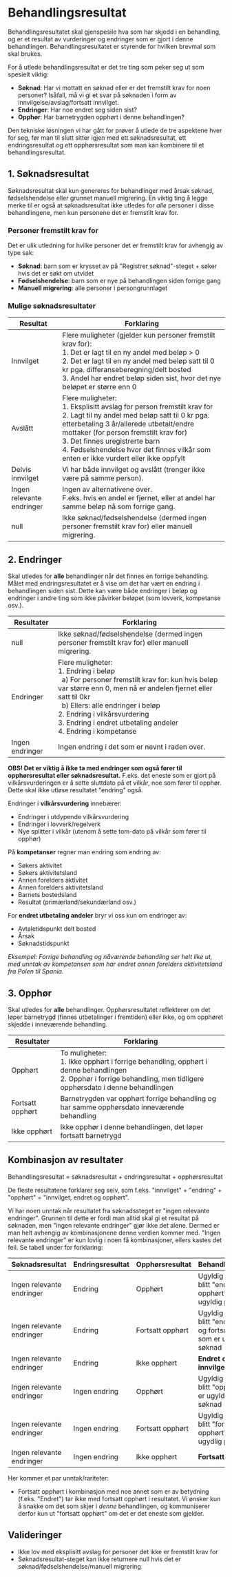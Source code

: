 # Behandlingsresultat
Behandlingsresultatet skal gjenspesile hva som har skjedd i en behandling, og er et resultat av vurderinger og endringer som er gjort i denne behandlingen. Behandlingsresultatet er styrende for hvilken brevmal som skal brukes.

For å utlede behandlingsresultat er det tre ting som peker seg ut som spesielt viktig:
- **Søknad**: Har vi mottatt en søknad eller er det fremstilt krav for noen personer? Isåfall, må vi gi et svar på søknaden i form av innvilgelse/avslag/fortsatt innvilget. 
- **Endringer**: Har noe endret seg siden sist? 
- **Opphør**: Har barnetrygden opphørt i denne behandlingen?

Den tekniske løsningen vi har gått for prøver å utlede de tre aspektene hver for seg, før man til slutt sitter igjen med ett søknadsresultat, ett endringsresultat og ett opphørsresultat som man kan kombinere til et behandlingsresultat.

## 1. Søknadsresultat
Søknadsresultat skal kun genereres for behandlinger med årsak søknad, fødselshendelse eller grunnet manuell migrering. En viktig ting å legge merke til er også at søknadsresultat ikke utledes for _alle_ personer i disse behandlingene, men kun personene det er fremstilt krav for.

### Personer fremstilt krav for
Det er ulik utledning for hvilke personer det er fremstilt krav for avhengig av type sak:
- **Søknad**: barn som er krysset av på "Registrer søknad"-steget + søker hvis det er søkt om utvidet
- **Fødselshendelse**: barn som er nye på behandlingen siden forrige gang
- **Manuell migrering**: alle personer i persongrunnlaget

### Mulige søknadsresultater

| Resultat                  | Forklaring                                                                                                                                                                                                                                                                                                                                        |
|---------------------------|---------------------------------------------------------------------------------------------------------------------------------------------------------------------------------------------------------------------------------------------------------------------------------------------------------------------------------------------------|
| Innvilget                 | Flere muligheter (gjelder kun personer fremstilt krav for):<br>1. Det er lagt til en ny andel med beløp > 0<br>2. Det er lagt til en ny andel med beløp satt til 0 kr pga. differanseberegning/delt bosted   <br>3. Andel har endret beløp siden sist, hvor det nye beløpet er større enn 0                                                       |
| Avslått                   | Flere muligheter:<br>1. Eksplisitt avslag for person fremstilt krav for<br>2. Lagt til ny andel med beløp satt til 0 kr pga. etterbetaling 3 år/allerede utbetalt/endre mottaker (for person fremstilt krav for) <br> 3. Det finnes uregistrerte barn <br> 4. Fødselshendelse hvor det finnes vilkår som enten er ikke vurdert eller ikke oppfylt |
| Delvis innvilget          | Vi har både innvilget og avslått (trenger ikke være på samme person).                                                                                                                                                                                                                                                                             |
| Ingen relevante endringer | Ingen av alternativene over. <br>F.eks. hvis en andel er fjernet, eller at andel har samme beløp nå som forrige gang.                                                                                                                                                                                                                             |
| null                      | Ikke søknad/fødselshendelse (dermed ingen personer fremstilt krav for) eller manuell migrering.                                                                                                                                                                                                                                                   |


## 2. Endringer
Skal utledes for **alle** behandlinger når det finnes en forrige behandling. Målet med endringsresultatet er å vise om det har vært en endring i behandlingen siden sist. 
Dette kan være både endringer i beløp og endringer i andre ting som ikke påvirker beløpet (som lovverk, kompetanse osv.). 


| Resultater      | Forklaring                                                                                                                                                                                                                                                                                                               |
|-----------------|--------------------------------------------------------------------------------------------------------------------------------------------------------------------------------------------------------------------------------------------------------------------------------------------------------------------------|
| null            | Ikke søknad/fødselshendelse (dermed ingen personer fremstilt krav for) eller manuell migrering.                                                                                                                                                                                                                          |
| Endringer       | Flere muligheter:<br>1. Endring i beløp <br>&nbsp; a) For personer fremstilt krav for: kun hvis beløp var større enn 0, men nå er andelen fjernet eller satt til 0kr <br>&nbsp; b) Ellers: alle endringer i beløp <br>2. Endring i vilkårsvurdering<br>3. Endring i endret utbetaling andeler<br>4. Endring i kompetanse |
| Ingen endringer | Ingen endring i det som er nevnt i raden over.                                                                                                                                                                                                                                                                           |

 
 **OBS! Det er viktig å ikke ta med endringer som også fører til opphørsresultat eller søknadsresultat.** F.eks. det eneste som er gjort på vilkårsvurderingen er å sette sluttdato på et vilkår, noe som fører til opphør. Dette skal ikke utløse resultatet "endring" også.

Endringer i **vilkårsvurdering** innebærer:
- Endringer i utdypende vilkårsvurdering
- Endringer i lovverk/regelverk
- Nye splitter i vilkår (utenom å sette tom-dato på vilkår som fører til opphør)

På **kompetanser** regner man endring som endring av:
- Søkers aktivitet
- Søkers aktivitetsland
- Annen forelders aktivitet
- Annen forelders aktivitetsland
- Barnets bostedsland
- Resultat (primærland/sekundærland osv.)

For **endret utbetaling andeler** bryr vi oss kun om endringer av:
- Avtaletidspunkt delt bosted
- Årsak
- Søknadstidspunkt

_Eksempel: Forrige behandling og nåværende behandling ser helt like ut, med unntak av kompetansen som har endret annen forelders aktivitetsland fra Polen til Spania._

## 3. Opphør
Skal utledes for **alle** behandlinger. Opphørsresultatet reflekterer om det løper barnetrygd (finnes utbetalinger i fremtiden) eller ikke, og om opphøret skjedde i inneværende behandling. 

| Resultater       | Forklaring                                                                                                                                                             |
|------------------|------------------------------------------------------------------------------------------------------------------------------------------------------------------------|
| Opphørt          | To muligheter:<br>1. Ikke opphørt i forrige behandling, opphørt i denne behandlingen<br>2. Opphør i forrige behandling, men tidligere opphørsdato i denne behandlingen |
| Fortsatt opphørt | Barnetrygden var opphørt forrige behandling og har samme opphørsdato inneværende behandling                                                                            |
| Ikke opphørt     | Ikke opphør i denne behandlingen, det løper fortsatt barnetrygd                                                                                                        |


## Kombinasjon av resultater
Behandlingsresultat = søknadsresultat + endringsresultat + opphørsresultat

De fleste resultatene forklarer seg selv, som f.eks. "innvilget" + "endring" + "opphørt" = "innvilget, endret og opphørt".

Vi har noen unntak når resultatet fra søknadssteget er "ingen relevante endringer". Grunnen til dette er fordi man alltid skal gi et resultat på søknaden, men "ingen relevante endringer" gjør ikke det alene. Dermed er man helt avhengig av kombinasjonene denne verdien kommer med. "Ingen relevante endringer" er kun lovlig i noen få kombinasjoner, ellers kastes det feil. Se tabell under for forklaring:

| Søknadsresultat           | Endringsresultat | Opphørsresultat  | Behandlingsresultat                                                                   |
|---------------------------|------------------|------------------|---------------------------------------------------------------------------------------|
| Ingen relevante endringer | Endring          | Opphørt          | Ugyldig - ville ha blitt "endret og opphørt" som er ugyldig på søknad                 |
| Ingen relevante endringer | Endring          | Fortsatt opphørt | Ugyldig - ville ha blitt "endret/endret og fortsatt opphørt" som er ugyldig på søknad |
| Ingen relevante endringer | Endring          | Ikke opphørt     | **Endret og fortsatt innvilget**                                                      |
| Ingen relevante endringer | Ingen endring    | Opphørt          | Ugyldig - ville ha blitt "opphørt" som er ugyldig på søknad                           |
| Ingen relevante endringer | Ingen endring    | Fortsatt opphørt | Ugyldig - ville ha blitt "fortsatt opphørt" som er ugydlig på søknad                  |
| Ingen relevante endringer | Ingen endring    | Ikke opphørt     | **Fortsatt innvilget**                                                                |

Her kommer et par unntak/rariteter:
- Fortsatt opphørt i kombinasjon med noe annet som er av betydning (f.eks. "Endret") tar ikke med fortsatt opphørt i resultatet. Vi ønsker kun å snakke om det som skjer i _denne_ behandlingen, og kommuniserer derfor kun ut "fortsatt opphørt" om det er det eneste som gjelder.

## Valideringer
- Ikke lov med eksplisitt avslag for personer det ikke er fremstilt krav for
- Søknadsresultat-steget kan ikke returnere null hvis det er søknad/fødselshendelse/manuell migrering